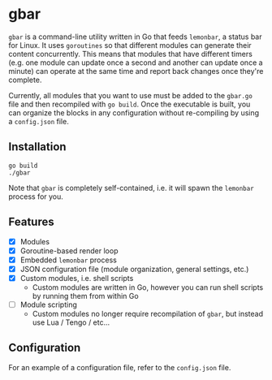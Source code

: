 # gbar
`gbar` is a command-line utility written in Go that feeds `lemonbar`, a status bar for Linux. It uses `goroutines` so that different modules can generate their 
content concurrently. This means that modules that have different timers (e.g. one module can update once a second and another can update once a minute) can operate at the same time and report back changes once they're complete.

Currently, all modules that you want to use must be added to the `gbar.go` file and then recompiled with `go build`. Once the executable is built, you can organize the blocks in any configuration without re-compiling by using a `config.json` file. 

## Installation
```
go build
./gbar
```

Note that `gbar` is completely self-contained, i.e. it will spawn the `lemonbar` process for you. 

## Features

- [x] Modules
- [x] Goroutine-based render loop
- [x] Embedded `lemonbar` process
- [x] JSON configuration file (module organization, general settings, etc.)
- [x] Custom modules, i.e. shell scripts
	- Custom modules are written in Go, however you can run shell scripts by running them from within Go 
- [ ] Module scripting
	- Custom modules no longer require recompilation of `gbar`, but instead use Lua / Tengo / etc...

## Configuration
For an example of a configuration file, refer to the `config.json` file.
